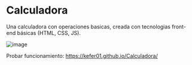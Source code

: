 ﻿# Calculadora
 
 Una calculadora con operaciones basicas, creada con tecnologias front-end básicas (HTML, CSS, JS).
 
 ![image](https://user-images.githubusercontent.com/62972995/187744245-1dba2cdd-fc39-400f-b9b0-8f67fade7c1a.png)


Probar funcionamiento: https://kefer01.github.io/Calculadora/


